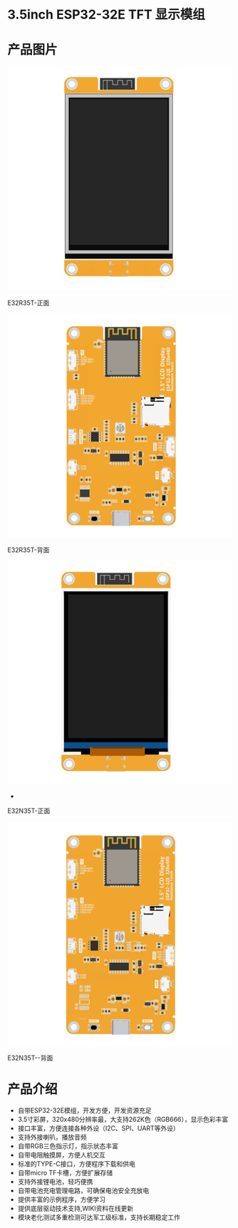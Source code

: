 #  3.5inch ESP32-32E TFT 显示模组

# 产品图片


![IMG_256](media/221ae554eb7a87393da7ecfa1ea0937d.png)


E32R35T-正面



![IMG_257](media/774a32dd523570091af1e6f9e3420cb6.png)



E32R35T-背面



![IMG_258](media/2dd1594db3ecdd40e3791caafa845464.png)

-   

E32N35T-正面



![IMG_259](media/909730bf1f42498e8238cc2849274a04.png)



E32N35T--背面



# 产品介绍

-   自带ESP32-32E模组，开发方便，开发资源充足
-   3.5寸彩屏，320x480分辨率最，大支持262K色（RGB666），显示色彩丰富
-   接口丰富，方便连接各种外设（I2C、SPI、UART等外设）
-   支持外接喇叭，播放音频
-   自带RGB三色指示灯，指示状态丰富
-   自带电阻触摸屏，方便人机交互
-   标准的TYPE-C接口，方便程序下载和供电
-   自带micro TF卡槽，方便扩展存储
-   支持外接锂电池，轻巧便携
-   自带电池充电管理电路，可确保电池安全充放电
-   提供丰富的示例程序，方便学习
-   提供底层驱动技术支持,WIKI资料在线更新
-   模块老化测试多重检测可达军工级标准，支持长期稳定工作

